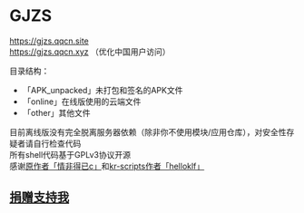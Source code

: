 # GJZS
https://gjzs.qqcn.site  
https://gjzs.qqcn.xyz （优化中国用户访问）
  
目录结构：  
- 「APK_unpacked」未打包和签名的APK文件
- 「online」在线版使用的云端文件
- 「other」其他文件
  
目前离线版没有完全脱离服务器依赖（除非你不使用模块/应用仓库），对安全性存疑者请自行检查代码  
所有shell代码基于GPLv3协议开源  
感谢[原作者「情非得已c」](https://github.com/MHanL)和[kr-scripts作者「helloklf」](https://github.com/helloklf)

## [捐赠支持我](https://coding-pages-bucket-3403475-7618161-17959-614140-1253773788.cos-website.ap-hongkong.myqcloud.com/)
